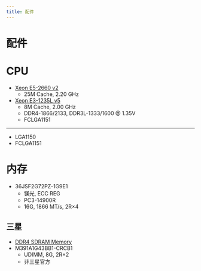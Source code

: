 ```yaml
---
title: 配件
---
```


# 配件

# CPU

- [Xeon E5-2660 v2](https://ark.intel.com/content/www/us/en/ark/products/75272/intel-xeon-processor-e52660-v2-25m-cache-2-20-ghz.html)
  - 25M Cache, 2.20 GHz
- [Xeon E3-1235L v5](https://ark.intel.com/content/www/us/en/ark/products/88170/intel-xeon-processor-e31235l-v5-8m-cache-2-00-ghz.html)
  - 8M Cache, 2.00 GHz
  - DDR4-1866/2133, DDR3L-1333/1600 @ 1.35V
  - FCLGA1151

---

- LGA1150
- FCLGA1151

# 内存

- 36JSF2G72PZ-1G9E1
  - 镁光, ECC REG
  - PC3-14900R
  - 16G, 1866 MT/s, 2R×4

## 三星

- [DDR4 SDRAM Memory](https://semiconductor.samsung.com/resources/product-guide/DDR4_Product_guide_May.18.pdf)
- M391A1G43BB1-CRCB1
  - UDIMM, 8G, 2R×2
  - 非三星官方

[m391a1g43bb1-crcb1]: https://semiconductor.samsung.com/dram/module/ecc-udimm-ecc-sodimm/m391a2k43bb1-crc/
